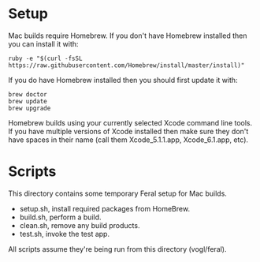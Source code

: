 Setup
=====
Mac builds require Homebrew. If you don't have Homebrew installed then you can install it with:

	ruby -e "$(curl -fsSL https://raw.githubusercontent.com/Homebrew/install/master/install)"

If you do have Homebrew installed then you should first update it with:

	brew doctor
	brew update
	brew upgrade

Homebrew builds using your currently selected Xcode command line tools. If you have multiple versions of Xcode
installed then make sure they don't have spaces in their name (call them Xcode\_5.1.1.app, Xcode\_6.1.app, etc).



Scripts
=======
This directory contains some temporary Feral setup for Mac builds.

* setup.sh, install required packages from HomeBrew.
* build.sh, perform a build.
* clean.sh, remove any build products.
* test.sh,  invoke the test app.

All scripts assume they're being run from this directory (vogl/feral).

